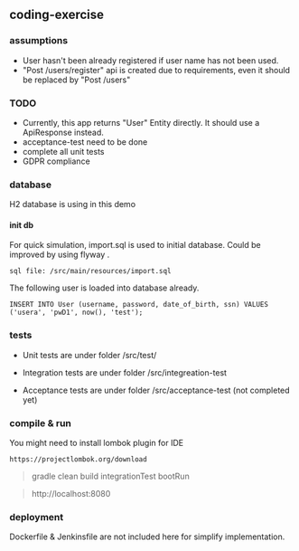 ## coding-exercise

### assumptions

- User hasn't been already registered if user name has not been used.
- "Post /users/register" api is created due to requirements, even it should be replaced by "Post /users"     


### TODO

- Currently, this app returns "User" Entity directly. It should use a ApiResponse instead.
- acceptance-test need to be done
- complete all unit tests 
- GDPR compliance

### database
 
H2 database is using in this demo

#### init db
For quick simulation, import.sql is used to initial database. Could be improved by using flyway . 

	sql file: /src/main/resources/import.sql


The following user is loaded into database already.

	INSERT INTO User (username, password, date_of_birth, ssn) VALUES  ('usera', 'pwD1', now(), 'test');


### tests


- Unit tests are under folder /src/test/

- Integration tests are under folder /src/integreation-test

- Acceptance tests are under folder /src/acceptance-test (not completed yet)


### compile & run

You might need to install lombok plugin for IDE

	https://projectlombok.org/download


>  gradle clean build integrationTest bootRun

>  http://localhost:8080


### deployment

Dockerfile & Jenkinsfile are not included here for simplify implementation.
